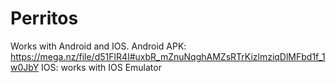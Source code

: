 # Perritos

Works with Android and IOS. 
Android APK: https://mega.nz/file/d51FlR4I#uxbR_mZnuNqghAMZsRTrKizlmziqDlMFbd1f_1w0JbY
IOS: works with IOS Emulator
